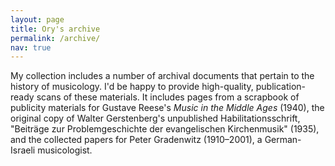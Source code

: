 ```yaml
---
layout: page
title: Ory's archive
permalink: /archive/
nav: true
---
```


<!-- Google tag (gtag.js) -->
<script async src="https://www.googletagmanager.com/gtag/js?id=G-9KXTMJ5SQR"></script>
<script>
  window.dataLayer = window.dataLayer || [];
  function gtag(){dataLayer.push(arguments);}
  gtag('js', new Date());

  gtag('config', 'G-9KXTMJ5SQR');
</script>

My collection includes a number of archival documents that pertain to the history of musicology. I'd be happy to provide high-quality, publication-ready scans of these materials. It includes pages from a scrapbook of publicity materials for Gustave Reese's  _Music in the Middle Ages_ (1940), the original copy of Walter Gerstenberg's unpublished Habilitationsschrift, "Beiträge zur Problemgeschichte der evangelischen Kirchenmusik" (1935), and the collected papers for Peter Gradenwitz (1910–2001), a German-Israeli musicologist.

<div id="search-interface"></div>
<div id="list"></div>

<style>
	table {
		font: 400 12px/1 -apple-system,BlinkMacSystemFont,"Segoe UI",Roboto,Helvetica,Arial,sans-serif,"Apple Color Emoji","Segoe UI Emoji","Segoe UI Symbol";
	}
	div.container.mt-5 {margin-left: 100px; min-width: 1250px;}
	h1 { font-size: 40px; }
	th { text-align: left; }
	table.browse { min-width: 1250px;}
	table.browse { margin-left: auto; margin-right: auto; } /* center table */
	table.browse { border-collapse: collapse; } /* don't put gaps between cells */
	table.browse th { background:skyblue;}
	table.browse td, table.browse th { padding-left: 2px; padding-top: 2px; padding: 2px}
	table.browse tr:hover { background:#ff000011; }
	a { text-decoration: none; }
	#search-interface { margin-bottom: 30px; }
	.wrapper {margin-left: 10px;}
	table.browse td:nth-child(1)  {white-space: nowrap;}
	table.browse td:nth-child(3) {white-space: nowrap;}
	table.browse td:nth-child(6) {min-width: 250px}

</style>

<script>
// vim: ts=3:nowrap

let METADATA = [];
let INDEX_Series		= "Series";
let INDEX_Folder        = "Folder";
let INDEX_Series_Info   = "Series Description";
let INDEX_Folder_Info   = "Folder Description";
let INDEX_Scanned      	= "Scanned";
let INDEX_Acquisition   = "Acquisition Information";
let INDEX_Permissions   = "Permissions";
let INDEX_Hidden		= "Hidden";
let INDEX_URL			= "URL";
let INDEX_Image			= "Image Available";

document.addEventListener("DOMContentLoaded", function () {
	METADATA = {% include archives/archives.json %};
	buildSearchInterface(METADATA, "#search-interface");
	displayBrowseTable(METADATA, "#list"); 
});

//////////////////////////////
//
// buildSearchInterface --
//

function buildSearchInterface(data, selector) {
	if (!selector) {
		selector = "#search-interface";
	}
	let element = document.querySelector(selector);
	if (!element) {
		console.error(`Error: cannot find ${selector} element to create search interface`);
		return;
	}

	let output = "";
	output += buildSeriesSelect(data);
	output += buildImageSelect(data);
	element.innerHTML = output;
}


//////////////////////////////
//
// buildSeriesSelect --
//

function buildSeriesSelect(data) {
	let counter = {};
	let sum = data.length;
	for (let i=0; i<sum; i++) {
		let entry = data[i];
		let series = entry[INDEX_Series_Info];
		if (!series) {
			console.error("WARNING: ", entry, " DOES NOT HAVE A SERIES");
			continue;
		}
		counter[series] = (counter[series] === undefined) ? 1 : counter[series] + 1;
	}

	let slist = Object.keys(counter).sort();
	let seriesCount = slist.length;
	let output = "<select class='series' onchange='doSearch()'>\n";
	output += `<option value="">Any archival series [${seriesCount}]</option>`;
	for (let i=0; i<slist.length; i++) {
		let name = slist[i];
		let count = counter[slist[i]];
		output += `<option value="${name}">${name} (${count})</option>`;
	}
	output += "</select>\n";
	return output;
}

//////////////////////////////
//
// buildImageSelect --
//

function buildImageSelect(data) {
	let counter = {};
	let sum = data.length;
	for (let i=0; i<sum; i++) {
		let entry = data[i];
		let image = entry["Image Available"];
		if (!image) {
			console.error("WARNING: ", entry, " DOES NOT HAVE AN IMAGE AVAILABLE");
			continue;
		}
		counter[image] = (counter[image] === undefined) ? 1 : counter[image] + 1;
	}

	let ilist = Object.keys(counter).sort();
	let output = "<select class='image' onchange='doSearch()'>\n";
	output += `<option value="">Image available online?</option>`;
	for (let i=0; i<ilist.length; i++) {
		let name = ilist[i];
		output += `<option value="${name}">${name}</option>`;
	}
	output += "</select>\n";
	return output;
}


//////////////////////////////
//
// displayBrowseTable --
//

function displayBrowseTable(data, selector) {
	if (!selector) {
		selector = "#list";
	}
	let element = document.querySelector(selector);
	if (!element) {
		console.error(`Error: cannot find ${selector} element to display work table`);
		return;
	}
	let headings = [INDEX_Series, INDEX_Series_Info, INDEX_Folder, INDEX_Folder_Info];
	let contents = "";
	contents += "<table class='browse'>\n";
	contents += "<thead>\n";
	contents += makeTableHeader(headings);
	contents += "</thead>\n";
	contents += "<tbody>\n";
	contents += makeTableBody(headings, data);
	contents += "</tbody>\n";
	contents += "</table>\n";
	element.innerHTML = contents;
}

//////////////////////////////
//
// makeTableHeader -- Generate HTML content for browse table header.
//

function makeTableHeader(headings) {
	let output = `<th>${headings.join("</th><th>")}</th>\n`;
	return output;
}


//////////////////////////////
//
// makeTableBody -- Generate HTML content for browse table's body.
//

function makeTableBody(headings, data) {
	let output = "";
	for (let i=0; i<data.length; i++) {
		let entry = data[i];
		output += "<tr>";
		for (let i=0; i<headings.length; i++) {
			let value = "";
			let URL = entry["URL"];
			if (typeof entry[headings[i]] !== "undefined") {
				value = entry[headings[i]];
			}
			let hidden = entry["Hidden"];
			if (hidden == "no"){
				output += "<td>";
				if (value.match(":")){
					value = value.replace(':', '<br /><br />');
				}
				if (value.match(";")){
					value = value.replace(/(;)+/g, '<br />');
					console.warn(value, "value");
				}

				if (URL){
					if (headings[i] == INDEX_Folder_Info) {
						output += `<a target="_blank" href="${URL}">${value}</a>`;
					} else {
						output += value;
					}
				} else {
					output += value;	
				}
				output += "</td>";
			}
		}
		if (output !== ""){
			output += "</tr>\n";
		}
	}
	return output;
}


//////////////////////////////
//
// doSearch --
//

function doSearch(data) {
	if (!data) {
		data = METADATA;
	}

	let searchInterface = document.querySelector("#search-interface");
	if (!searchInterface) {
		console.log("Problem finding search interface");
		return;
	}

	let seriesField = searchInterface.querySelector("select.series");
	if (!seriesField) {
		console.log("Problem finding series field in search interface");
		return;
	}
	let seriesQuery = seriesField.value;

	let imageField = searchInterface.querySelector("select.image");
	if (!imageField) {
		console.log("Problem finding series field in search interface");
		return;
	}
	let imageQuery = imageField.value;

	if (seriesQuery) {
		let tempdata = [];
		for (let i=0; i<data.length; i++) {
			let entry = data[i];
			let series = entry[INDEX_Series_Info];
			if (series === seriesQuery) {
				tempdata.push(entry);
			}
		}
		data = tempdata;
	}

	if (imageQuery) {
		let tempdata = [];
		for (let i=0; i<data.length; i++) {
			let entry = data[i];
			let image = entry[INDEX_Image];
			if (image === imageQuery) {
				tempdata.push(entry);
			}
		}
		data = tempdata;
	}

	displayBrowseTable(data);
}

</script>